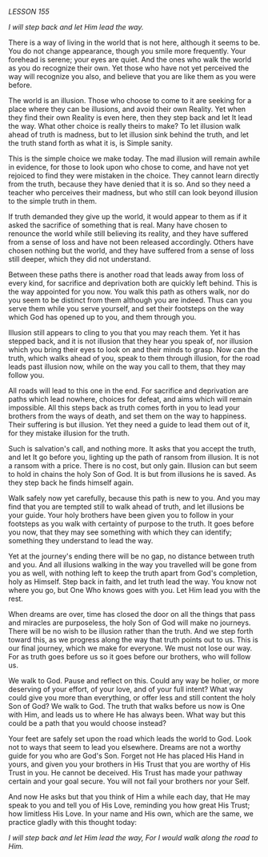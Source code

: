 *LESSON 155*

*I will step back and let Him lead the way.*

There is a way of living in the world that is not here, although it seems to be. You do not change appearance, though you smile more frequently. Your forehead is serene; your eyes are quiet. And the ones who walk the world as you do recognize their own. Yet those who have not yet perceived the way will recognize you also, and believe that you are like them as you were before.

The world is an illusion. Those who choose to come to it are seeking for a place where they can be illusions, and avoid their own Reality. Yet when they find their own Reality is even here, then they step back and let It lead the way. What other choice is really theirs to make? To let illusion walk ahead of truth is madness, but to let illusion sink behind the truth, and let the truth stand forth as what it is, is Simple sanity.

This is the simple choice we make today. The mad illusion will remain awhile in evidence, for those to look upon who chose to come, and have not yet rejoiced to find they were mistaken in the choice. They cannot learn directly from the truth, because they have denied that it is so. And so they need a teacher who perceives their madness, but who still can look beyond illusion to the simple truth in them.

If truth demanded they give up the world, it would appear to them as if it asked the sacrifice of something that is real. Many have chosen to renounce the world while still believing its reality, and they have suffered from a sense of loss and have not been released accordingly. Others have chosen nothing but the world, and they have suffered from a sense of loss still deeper, which they did not understand.

Between these paths there is another road that leads away from loss of every kind, for sacrifice and deprivation both are quickly left behind. This is the way appointed for you now. You walk this path as others walk, nor do you seem to be distinct from them although you are indeed. Thus can you serve them while you serve yourself, and set their footsteps on the way which God has opened up to you, and them through you.

Illusion still appears to cling to you that you may reach them. Yet it has stepped back, and it is not illusion that they hear you speak of, nor illusion which you bring their eyes to look on and their minds to grasp. Now can the truth, which walks ahead of you, speak to them through illusion, for the road leads past illusion now, while on the way you call to them, that they may follow you.

All roads will lead to this one in the end. For sacrifice and deprivation are paths which lead nowhere, choices for defeat, and aims which will remain impossible. All this steps back as truth comes forth in you to lead your brothers from the ways of death, and set them on the way to happiness. Their suffering is but illusion. Yet they need a guide to lead them out of it, for they mistake illusion for the truth.

Such is salvation's call, and nothing more. It asks that you accept the truth, and let It go before you, lighting up the path of ransom from illusion. It is not a ransom with a price. There is no cost, but only gain. Illusion can but seem to hold in chains the holy Son of God. It is but from illusions he is saved. As they step back he finds himself again.

Walk safely now yet carefully, because this path is new to you. And you may find that you are tempted still to walk ahead of truth, and let illusions be your guide. Your holy brothers have been given you to follow in your footsteps as you walk with certainty of purpose to the truth. It goes before you now, that they may see something with which they can identify; something they understand to lead the way.

Yet at the journey's ending there will be no gap, no distance between truth and you. And all illusions walking in the way you travelled will be gone from you as well, with nothing left to keep the truth apart from God's completion, holy as Himself. Step back in faith, and let truth lead the way. You know not where you go, but One Who knows goes with you. Let Him lead you with the rest.

When dreams are over, time has closed the door on all the things that pass and miracles are purposeless, the holy Son of God will make no journeys. There will be no wish to be illusion rather than the truth. And we step forth toward this, as we progress along the way that truth points out to us. This is our final journey, which we make for everyone. We must not lose our way. For as truth goes before us so it goes before our brothers, who will follow us.

We walk to God. Pause and reflect on this. Could any way be holier, or more deserving of your effort, of your love, and of your full intent? What way could give you more than everything, or offer less and still content the holy Son of God? We walk to God. The truth that walks before us now is One with Him, and leads us to where He has always been. What way but this could be a path that you would choose instead?

Your feet are safely set upon the road which leads the world to God. Look not to ways that seem to lead you elsewhere. Dreams are not a worthy guide for you who are God's Son. Forget not He has placed His Hand in yours, and given you your brothers in His Trust that you are worthy of His Trust in you. He cannot be deceived. His Trust has made your pathway certain and your goal secure. You will not fail your brothers nor your Self.

And now He asks but that you think of Him a while each day, that He may speak to you and tell you of His Love, reminding you how great His Trust; how limitless His Love. In your name and His own, which are the same, we practice gladly with this thought today:

_I will step back and let Him lead the way,_
_For I would walk along the road to Him._